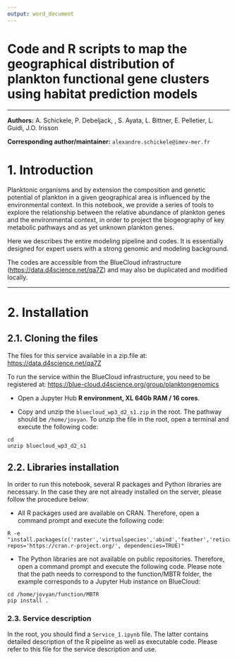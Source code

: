 ```yaml
---
output: word_document
---
```


# Code and R scripts to map the geographical distribution of plankton functional gene clusters using habitat prediction models

------------------------------------------------------------------------

**Authors:** A. Schickele, P. Debeljack, , S. Ayata, L. Bittner, E. Pelletier, L. Guidi, J.O. Irisson

**Corresponding author/maintainer:** `alexandre.schickele@imev-mer.fr`

# 1. Introduction

Planktonic organisms and by extension the composition and genetic potential of plankton in a given geographical area is influenced by the environmental context. In this notebook, we provide a series of tools to explore the relationship between the relative abundance of plankton genes and the environmental context, in order to project the biogeography of key metabolic pathways and as yet unknown plankton genes.

Here we describes the entire modeling pipeline and codes. It is essentially designed for expert users with a strong genomic and modeling background.

The codes are accessible from the BlueCloud infrastructure (<https://data.d4science.net/qa7Z>) and may also be duplicated and modified locally.

------------------------------------------------------------------------

# 2. Installation

## 2.1. Cloning the files

The files for this service available in a zip.file at: <https://data.d4science.net/qa7Z>

To run the service within the BlueCloud infrastructure, you need to be registered at: <https://blue-cloud.d4science.org/group/planktongenomics>

-   Open a Jupyter Hub **R environment, XL 64Gb RAM / 16 cores**.

-   Copy and unzip the `bluecloud_wp3_d2_s1.zip` in the root. The pathway should be `/home/jovyan`. To unzip the file in the root, open a terminal and execute the following code:

```{bash}
cd
unzip bluecloud_wp3_d2_s1
```

## 2.2. Libraries installation

In order to run this notebook, several R packages and Python libraries are necessary. In the case they are not already installed on the server, please follow the procedure below:

-   All R packages used are available on CRAN. Therefore, open a command prompt and execute the following code:

```{bash}
R -e "install.packages(c('raster','virtualspecies','abind','feather','reticulate','RColorBrewer','parallel','mvrsquared','tidyverse','RSQLite','RPostgreSQL','Shiny','Shinybusy'), repos='https://cran.r-project.org/', dependencies=TRUE)"
```

-   The Python libraries are not available on public repositories. Therefore, open a command prompt and execute the following code. Please note that the path needs to correspond to the function/MBTR folder, the example corresponds to a Jupyter Hub instance on BlueCloud:

```{bash}
cd /home/jovyan/function/MBTR
pip install .
```

### 2.3. Service description

In the root, you should find a `Service_1.ipynb` file. The latter contains detailed description of the R pipeline as well as executable code. Please refer to this file for the service description and use.
